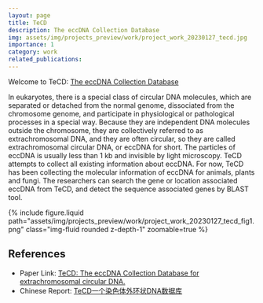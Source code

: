 ```yaml
---
layout: page
title: TeCD
description: The eccDNA Collection Database
img: assets/img/projects_preview/work/project_work_20230127_tecd.jpg
importance: 1
category: work
related_publications:
---
```


Welcome to TeCD: <a href="http://122.224.251.240:2022/" target="_blank">The eccDNA Collection Database</a>

In eukaryotes, there is a special class of circular DNA molecules, which are separated or detached from the normal genome, dissociated from the chromosome genome, and participate in physiological or pathological processes in a special way. Because they are independent DNA molecules outside the chromosome, they are collectively referred to as extrachromosomal DNA, and they are often circular, so they are called extrachromosomal circular DNA, or eccDNA for short. The particles of eccDNA is usually less than 1 kb and invisible by light microscopy. TeCD attempts to collect all existing information about eccDNA. For now, TeCD has been collecting the molecular information of eccDNA for animals, plants and fungi. The researchers can search the gene or location associated eccDNA from TeCD, and detect the sequence associated genes by BLAST tool.

<div class="row mt-3">
    <div class="col-sm mt-3 mt-md-0">
        {% include figure.liquid path="assets/img/projects_preview/work/project_work_20230127_tecd_fig1.png" class="img-fluid rounded z-depth-1" zoomable=true %}
    </div>
</div>

## References
- Paper Link: [TeCD: The eccDNA Collection Database for extrachromosomal circular DNA.](https://doi.org/10.1186/s12864-023-09135-5)
- Chinese Report: [TeCD一个染色体外环状DNA数据库](https://mp.weixin.qq.com/s/ehqY2_ghbmh9tiEpBQ5Abg)